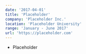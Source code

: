 ```yaml
---
date: '2017-04-01'
title: 'Placeholder'
company: 'Placeholder Inc.'
location: 'Placeholder University'
range: 'January - June 2017'
url: 'https://placeholder.com'
---
```


- Placeholder
